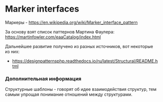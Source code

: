 # Marker interfaces

Маркеры - https://en.wikipedia.org/wiki/Marker_interface_pattern

За основу взят список паттернов Мартина Фаулера: https://martinfowler.com/eaaCatalog/index.html

Дальнейшее развитие получено из разных источников, вот некоторые из них:
- https://designpatternsphp.readthedocs.io/ru/latest/Structural/README.html

### Дополнительная информация

Структурные шаблоны - говорят об идее взаимодействия структур, тем самым упрощая понимание отношений между структурами.


